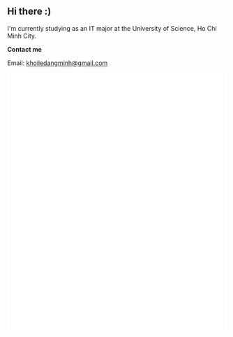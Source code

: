 ## Hi there :)
I'm currently studying as an IT major at the University of Science, Ho Chi Minh City.

**Contact me**

Email: khoiledangminh@gmail.com

[![](https://raw.githubusercontent.com/KhoiLDM-luigi/KhoiLDM-luigi/master/generated/overview.svg#gh-light-mode-only)](https://github.com/jstrieb/github-stats)
[![](https://raw.githubusercontent.com/KhoiLDM-luigi/KhoiLDM-luigi/master/generated/languages.svg#gh-light-mode-only)](https://github.com/jstrieb/github-stats)
